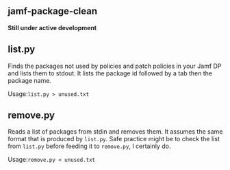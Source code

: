 ## jamf-package-clean

__Still under active development__

## list.py

Finds the packages not used by policies and patch policies
in your Jamf DP and lists them to stdout. It lists the package id followed by a tab then the package name.

Usage:`list.py > unused.txt`

## remove.py

Reads a list of packages from stdin and removes them. It assumes the same format that is produced by `list.py`. Safe
practice might be to check the list from `list.py` before feeding it to `remove.py`, I certainly do.

Usage:`remove.py < unused.txt`
